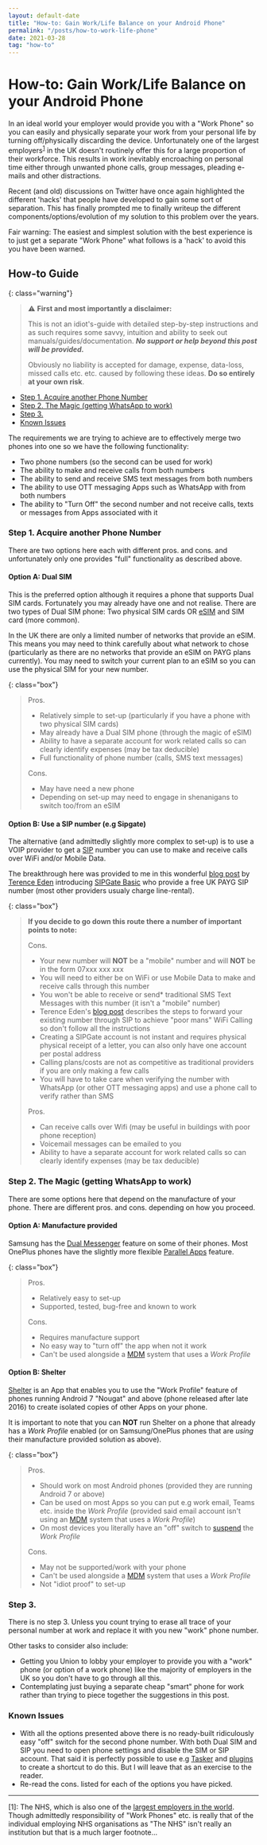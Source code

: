 ```yaml
---
layout: default-date
title: "How-to: Gain Work/Life Balance on your Android Phone"
permalink: "/posts/how-to-work-life-phone"
date: 2021-03-28
tag: "how-to"
---
```


# How-to: Gain Work/Life Balance on your Android Phone

In an ideal world your employer would provide you with a "Work Phone" so you can easily and physically separate your work from your personal life by turning off/physically discarding the device. Unfortunately one of the largest employers<sup>[1](#employers)</sup> in the UK doesn't routinely offer this for a large proportion of their workforce. This results in work inevitably encroaching on personal time either through unwanted phone calls, group messages, pleading e-mails and other distractions.

Recent (and old) discussions on Twitter have once again highlighted the different 'hacks' that people have developed to gain some sort of separation. This has finally prompted me to finally writeup the different components/options/evolution of my solution to this problem over the years.

Fair warning: The easiest and simplest solution with the best experience is to just get a separate "Work Phone" what follows is a 'hack' to avoid this you have been warned.

## How-to Guide

{: class="warning"}
> ⚠️ **First and most importantly a disclaimer:**
>
> This is not an idiot's-guide with detailed step-by-step instructions and as such requires some savvy, intuition and ability to seek out manuals/guides/documentation. _**No support or help beyond this post will be provided.**_
>
> Obviously no liability is accepted for damage, expense, data-loss, missed calls etc. etc. caused by following these ideas. **Do so entirely at your own risk**.

- [Step 1. Acquire another Phone Number](#step-1-acquire-another-phone-number)
- [Step 2. The Magic (getting WhatsApp to work)](#step-2-the-magic-getting-whatsapp-to-work)
- [Step 3.](#step-3)
- [Known Issues](#known-issues)

The requirements we are trying to achieve are to effectively merge two phones into one so we have the following functionality:
- Two phone numbers (so the second can be used for work)
- The ability to make and receive calls from both numbers
- The ability to send and receive SMS text messages from both numbers
- The ability to use OTT messaging Apps such as WhatsApp with from both numbers
- The ability to "Turn Off" the second number and not receive calls, texts or messages from Apps associated with it


### Step 1. Acquire another Phone Number

There are two options here each with different pros. and cons. and unfortunately only one provides "full" functionality as described above.

#### Option A: Dual SIM

This is the preferred option although it requires a phone that supports Dual SIM cards. Fortunately you may already have one and not realise. There are two types of Dual SIM phone: Two physical SIM cards OR [eSIM](https://en.wikipedia.org/wiki/ESIM) and SIM card (more common).

In the UK there are only a limited number of networks that provide an eSIM. This means you may need to think carefully about what network to chose (particularly as there are no networks that provide an eSIM on PAYG plans currently). You may need to switch your current plan to an eSIM so you can use the physical SIM for your new number.

{: class="box"}
> Pros.
> - Relatively simple to set-up (particularly if you have a phone with two physical SIM cards)
> - May already have a Dual SIM phone (through the magic of eSIM)
> - Ability to have a separate account for work related calls so can clearly identify expenses (may be tax deducible)
> - Full functionality of phone number (calls, SMS text messages)
> 
> Cons.
> - May have need a new phone
> - Depending on set-up may need to engage in shenanigans to switch too/from an eSIM

#### Option B: Use a SIP number (e.g Sipgate)

The alternative (and admittedly slightly more complex to set-up) is to use a VOIP provider to get a [SIP](https://en.wikipedia.org/wiki/Session_Initiation_Protocol) number you can use to make and receive calls over WiFi and/or Mobile Data.

The breakthrough here was provided to me in this wonderful [blog post](https://shkspr.mobi/blog/2020/07/adding-sip-calls-to-android-for-free/) by [Terence Eden](https://twitter.com/edent) introducing [SIPGate Basic](https://www.sipgatebasic.co.uk/) who provide a free UK PAYG SIP number (most other providers usualy charge line-rental).

{: class="box"}
> **If you decide to go down this route there a number of important points to note:**
>
> Cons.
> - Your new number will **NOT** be a "mobile" number and will **NOT** be in the form 07xxx xxx xxx
> - You will need to either be on WiFi or use Mobile Data to make and receive calls through this number
> - You won't be able to receive or send* traditional SMS Text Messages with this number (it isn't a "mobile" number)
> - Terence Eden's [blog post](https://shkspr.mobi/blog/2020/07/adding-sip-calls-to-android-for-free/) describes the steps to forward your existing number through SIP to achieve "poor mans" WiFi Calling so don't follow all the instructions
> - Creating a SIPGate account is not instant and requires physical physical receipt of a letter, you can also only have one account per postal address
> - Calling plans/costs are not as competitive as traditional providers if you are only making a few calls
> - You will have to take care when verifying the number with WhatsApp (or other OTT messaging apps) and use a phone call to verify rather than SMS
> 
> Pros.
> - Can receive calls over Wifi (may be useful in buildings with poor phone reception)
> - Voicemail messages can be emailed to you
> - Ability to have a separate account for work related calls so can clearly identify expenses (may be tax deducible)


### Step 2. The Magic (getting WhatsApp to work)

There are some options here that depend on the manufacture of your phone. There are different pros. and cons. depending on how you proceed.

#### Option A: Manufacture provided
Samsung has the [Dual Messenger](https://www.samsung.com/uk/support/mobile-devices/how-do-i-set-up-dual-messenger/) feature on some of their phones. Most OnePlus phones have the slightly more flexible [Parallel Apps](https://www.oneplus.com/uk/support/answer/detail/op98) feature.

{: class="box"}
> Pros.
> - Relatively easy to set-up
> - Supported, tested, bug-free and known to work
> 
> Cons.
> - Requires manufacture support
> - No easy way to "turn off" the app when not it work
> - Can't be used alongside a [MDM](https://en.wikipedia.org/wiki/Mobile_device_management) system that uses a _Work Profile_

#### Option B: Shelter

[Shelter](https://play.google.com/store/apps/details?id=net.typeblog.shelter) is an App that enables you to use the "Work Profile" feature of phones running Android 7 "Nougat" and above (phone released after late 2016) to create isolated copies of other Apps on your phone.

It is important to note that you can **NOT** run Shelter on a phone that already has a _Work Profile_ enabled (or on Samsung/OnePlus phones that are _using_ their manufacture provided solution as above).

{: class="box"}
> Pros.
> - Should work on most Android phones (provided they are running Android 7 or above)
> - Can be used on most Apps so you can put e.g work email, Teams etc. inside the _Work Profile_ (provided said email account isn't using an [MDM](https://en.wikipedia.org/wiki/Mobile_device_management) system that uses a _Work Profile_)
> - On most devices you literally have an "off" switch to [suspend](https://support.google.com/work/android/answer/7029561?hl=en) the _Work Profile_
> 
> Cons.
> - May not be supported/work with your phone
> - Can't be used alongside a [MDM](https://en.wikipedia.org/wiki/Mobile_device_management) system that uses a _Work Profile_
> - Not "idiot proof" to set-up 


### Step 3.

There is no step 3. Unless you count trying to erase all trace of your personal number at work and replace it with you new "work" phone number.

Other tasks to consider also include: 
- Getting you Union to lobby your employer to provide you with a "work" phone (or option of a work phone) like the majority of employers in the UK so you don't have to go through all this.
- Contemplating just buying a separate cheap "smart" phone for work rather than trying to piece together the suggestions in this post.


### Known Issues

- With all the options presented above there is no ready-built ridiculously easy "off" switch for the second phone number. With both Dual SIM and SIP you need to open phone settings and disable the SIM or SIP account. That said it is perfectly possible to use e.g [Tasker](https://play.google.com/store/apps/details?id=net.dinglisch.android.taskerm) and [plugins](https://play.google.com/store/apps/details?id=com.joaomgcd.taskersettings) to create a shortcut to do this. But I will leave that as an exercise to the reader.
- Re-read the cons. listed for each of the options you have picked.


---

<a name="employers">[1]</a>: The NHS, which is also one of the [largest employers in the world](https://en.wikipedia.org/wiki/List_of_largest_employers). Though admittedly responsibility of "Work Phones" etc. is really that of the individual employing NHS organisations as "The NHS" isn't really an institution but that is a much larger footnote...
